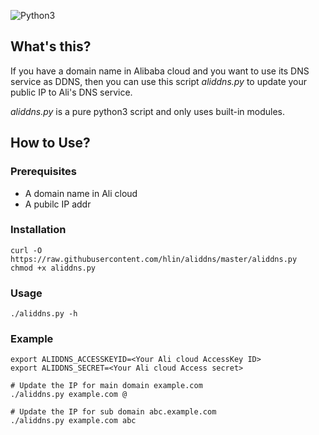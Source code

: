 ![Python3](https://img.shields.io/badge/python-3.5%2B-green "Python3")

## What's this?

If you have a domain name in Alibaba cloud and you want to use its DNS service as DDNS,
then you can use this script *aliddns.py* to update your public IP to Ali's DNS service.

*aliddns.py* is a pure python3 script and only uses built-in modules.

## How to Use?

### Prerequisites

- A domain name in Ali cloud
- A pubilc IP addr

### Installation

    curl -O https://raw.githubusercontent.com/hlin/aliddns/master/aliddns.py
    chmod +x aliddns.py

### Usage

    ./aliddns.py -h

### Example

    export ALIDDNS_ACCESSKEYID=<Your Ali cloud AccessKey ID>
    export ALIDDNS_SECRET=<Your Ali cloud Access secret>

    # Update the IP for main domain example.com
    ./aliddns.py example.com @

    # Update the IP for sub domain abc.example.com
    ./aliddns.py example.com abc
